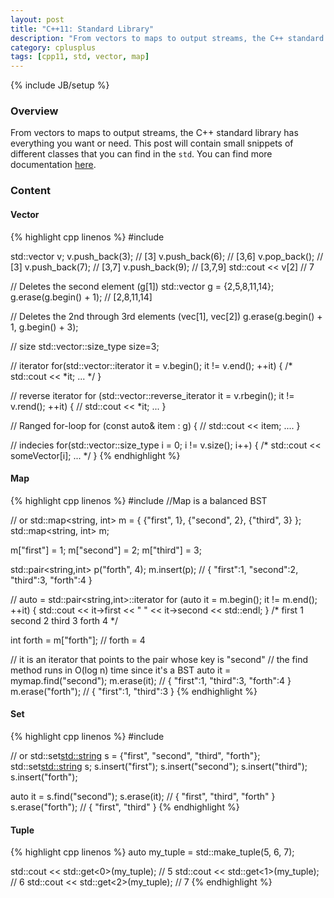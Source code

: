 ```yaml
---
layout: post
title: "C++11: Standard Library"
description: "From vectors to maps to output streams, the C++ standard library has everything you want or need. This post will contain small snippets of different classes that you can find in the `std`. You can find more documentation [here](http://www.cplusplus.com/reference/)."
category: cplusplus
tags: [cpp11, std, vector, map]
---
```

{% include JB/setup %}

<!-- Overview -->
<h3>Overview</h3>

From vectors to maps to output streams, the C++ standard library has everything you want or need. This post will contain small snippets of different classes that you can find in the `std`. You can find more documentation [here](http://www.cplusplus.com/reference/).

<!-- Content -->
<h3>Content</h3>

<!-- Vector -->
<h4>Vector</h4>

<!-- Code _______________________________________-->
{% highlight cpp linenos %}
#include <vector>

std::vector<int> v;
v.push_back(3);   // [3]
v.push_back(6);   // [3,6]
v.pop_back();     // [3]
v.push_back(7);   // [3,7]
v.push_back(9);   // [3,7,9]
std::cout << v[2] // 7

// Deletes the second element (g[1])
std::vector<int> g = {2,5,8,11,14};
g.erase(g.begin() + 1); // [2,8,11,14]

// Deletes the 2nd through 3rd elements (vec[1], vec[2])
g.erase(g.begin() + 1, g.begin() + 3);

// size
std::vector<int>::size_type size=3;

// iterator
for(std::vector<int>::iterator it = v.begin(); it != v.end(); ++it) {
    /* std::cout << *it; ... */
}

// reverse iterator
for (std::vector<int>::reverse_iterator it = v.rbegin(); it != v.rend(); ++it) {
    // std::cout << *it; ...
}

// Ranged for-loop
for (const auto& item : g) {
    // std::cout << item; ....
}

// indecies
for(std::vector<int>::size_type i = 0; i != v.size(); i++) {
    /* std::cout << someVector[i]; ... */
}
{% endhighlight %}
<!-- /Code ^^^^^^^^^^^^^^^^^^^^^^^^^^^^^^^^^^^^^^-->


<!-- Map -->
<h4>Map</h4>

<!-- Code _______________________________________-->
{% highlight cpp linenos %}
#include <map>
//Map is a balanced BST

// or std::map<string, int> m = { {"first", 1}, {"second", 2}, {"third", 3} };
std::map<string, int> m;

m["first"] = 1;
m["second"] = 2;
m["third"] = 3;

std::pair<string,int> p("forth", 4);
m.insert(p); // { "first":1, "second":2, "third":3, "forth":4 }

// auto = std::pair<string,int>::iterator
for (auto it = m.begin(); it != m.end(); ++it) {
    std::cout << it->first << " " << it->second << std::endl;
}
/*
first 1
second 2
third 3
forth 4
*/

int forth = m["forth"];
// forth = 4

// it is an iterator that points to the pair whose key is "second"
// the find method runs in O(log n) time since it's a BST
auto it = mymap.find("second");
m.erase(it);        // { "first":1, "third":3, "forth":4 }
m.erase("forth");   // { "first":1, "third":3 }
{% endhighlight %}
<!-- /Code ^^^^^^^^^^^^^^^^^^^^^^^^^^^^^^^^^^^^^^-->


<!-- Set -->
<h4>Set</h4>

<!-- Code _______________________________________-->
{% highlight cpp linenos %}
#include <set> 

// or std::set<std::string> s = {"first", "second", "third", "forth"};
std::set<std::string> s;
s.insert("first");
s.insert("second");
s.insert("third");
s.insert("forth");

auto it = s.find("second");
s.erase(it);        // { "first", "third", "forth" }
s.erase("forth");   // { "first", "third" }
{% endhighlight %}
<!-- /Code ^^^^^^^^^^^^^^^^^^^^^^^^^^^^^^^^^^^^^^-->


<!-- Tuple -->
<h4>Tuple</h4>

<!-- Code _______________________________________-->
{% highlight cpp linenos %}
auto my_tuple = std::make_tuple(5, 6, 7);

std::cout << std::get<0>(my_tuple); // 5
std::cout << std::get<1>(my_tuple); // 6
std::cout << std::get<2>(my_tuple); // 7
{% endhighlight %}
<!-- /Code ^^^^^^^^^^^^^^^^^^^^^^^^^^^^^^^^^^^^^^-->
